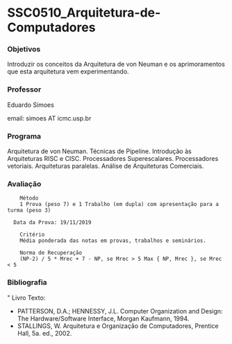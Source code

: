 # SSC0510_Arquitetura-de-Computadores


### Objetivos
Introduzir os conceitos da Arquitetura de von Neuman e os aprimoramentos que esta arquitetura vem experimentando.
 
### Professor
Eduardo Simoes  

email: simoes AT icmc.usp.br
 
### Programa
Arquitetura de von Neuman. Técnicas de Pipeline. Introdução às Arquiteturas RISC e CISC. Processadores Superescalares. Processadores vetoriais. Arquiteturas paralelas. Análise de Arquiteturas Comerciais.
 
### Avaliação
 
     	Método
     	1 Prova (peso 7) e 1 Trabalho (em dupla) com apresentação para a turma (peso 3)
      
      Data da Prova: 19/11/2019
 
     	Critério
     	Média ponderada das notas em provas, trabalhos e seminários.
 
     	Norma de Recuperação
     	(NP-2) / 5 * Mrec + 7 - NP, se Mrec > 5 Max { NP, Mrec }, se Mrec < 5
 
### Bibliografia
"	Livro Texto: 

-	PATTERSON, D.A.; HENNESSY, J.L. Computer Organization and Design: The Hardware/Software Interface, Morgan Kaufmann, 1994.
-	STALLINGS, W. Arquitetura e Organização de Computadores, Prentice Hall, 5a. ed., 2002.
